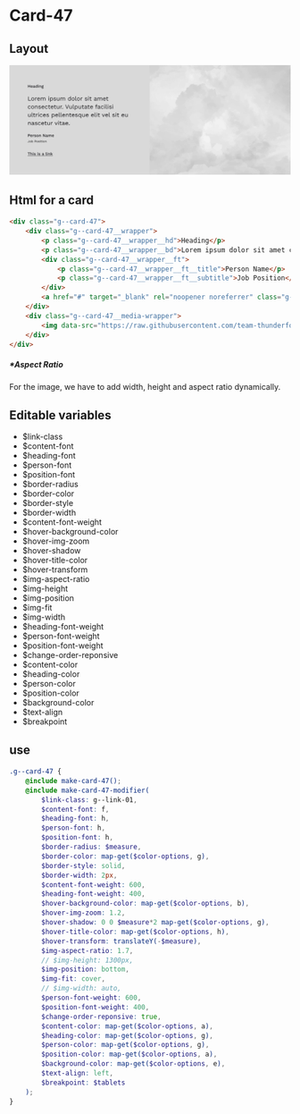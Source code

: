 # Card-47

## Layout

![alt text][card-47]

[card-47]: /src/img/global-components/card/card-47.jpg

## Html for a card

```html
<div class="g--card-47">
    <div class="g--card-47__wrapper">
        <p class="g--card-47__wrapper__hd">Heading</p>
        <p class="g--card-47__wrapper__bd">Lorem ipsum dolor sit amet consectetur. Vulputate facilisi ultrices pellentesque elit vel sit eu nascetur vitae.</p>
        <div class="g--card-47__wrapper__ft">
            <p class="g--card-47__wrapper__ft__title">Person Name</p>
            <p class="g--card-47__wrapper__ft__subtitle">Job Position</p>
        </div>
        <a href="#" target="_blank" rel="noopener noreferrer" class="g--card-47__wrapper__link">This is a link</a>
    </div>
    <div class="g--card-47__media-wrapper">
        <img data-src="https://raw.githubusercontent.com/team-thunderfoot/ui/main/src/img/global-components/bg-placeholder.jpg" src="/src/img/global-components/placeholder.jpg" alt="alt text" class="g--card-47__media-wrapper__media g--lazy-01" />
    </div>
</div>
```

##### \*Aspect Ratio

For the image, we have to add width, height and aspect ratio dynamically.

## Editable variables
- $link-class
- $content-font
- $heading-font
- $person-font
- $position-font
- $border-radius
- $border-color
- $border-style
- $border-width
- $content-font-weight
- $hover-background-color
- $hover-img-zoom
- $hover-shadow
- $hover-title-color
- $hover-transform
- $img-aspect-ratio
- $img-height
- $img-position
- $img-fit
- $img-width
- $heading-font-weight
- $person-font-weight
- $position-font-weight
- $change-order-reponsive
- $content-color
- $heading-color
- $person-color
- $position-color
- $background-color
- $text-align
- $breakpoint

## use

```scss
.g--card-47 {
    @include make-card-47();
    @include make-card-47-modifier(
        $link-class: g--link-01,
        $content-font: f,
        $heading-font: h,
        $person-font: h,
        $position-font: h,
        $border-radius: $measure,
        $border-color: map-get($color-options, g),
        $border-style: solid,
        $border-width: 2px,
        $content-font-weight: 600,
        $heading-font-weight: 400,
        $hover-background-color: map-get($color-options, b),
        $hover-img-zoom: 1.2,
        $hover-shadow: 0 0 $measure*2 map-get($color-options, g),
        $hover-title-color: map-get($color-options, h),
        $hover-transform: translateY(-$measure),
        $img-aspect-ratio: 1.7,
        // $img-height: 1300px,
        $img-position: bottom,
        $img-fit: cover,
        // $img-width: auto,
        $person-font-weight: 600,
        $position-font-weight: 400,
        $change-order-reponsive: true,
        $content-color: map-get($color-options, a),
        $heading-color: map-get($color-options, g),
        $person-color: map-get($color-options, g),
        $position-color: map-get($color-options, a),
        $background-color: map-get($color-options, e),
        $text-align: left,
        $breakpoint: $tablets
    );
}
```
